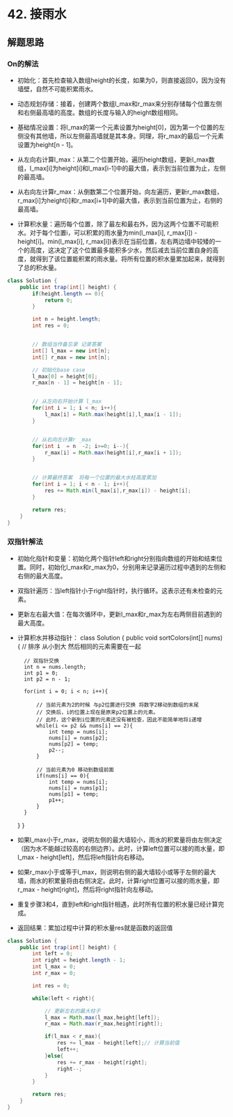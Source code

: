 # 42. 接雨水

## 解题思路

### On的解法


* 初始化：首先检查输入数组height的长度，如果为0，则直接返回0，因为没有墙壁，自然不可能积累雨水。

* 动态规划存储：接着，创建两个数组l_max和r_max来分别存储每个位置左侧和右侧最高墙的高度。数组的长度与输入的height数组相同。

* 基础情况设置：将l_max的第一个元素设置为height[0]，因为第一个位置的左侧没有其他墙，所以左侧最高墙就是其本身。同理，将r_max的最后一个元素设置为height[n - 1]。

* 从左向右计算l_max：从第二个位置开始，遍历height数组，更新l_max数组，l_max[i]为height[i]和l_max[i-1]中的最大值，表示到当前位置为止，左侧的最高墙。

* 从右向左计算r_max：从倒数第二个位置开始，向左遍历，更新r_max数组，r_max[i]为height[i]和r_max[i+1]中的最大值，表示到当前位置为止，右侧的最高墙。

* 计算积水量：遍历每个位置，除了最左和最右外，因为这两个位置不可能积水。对于每个位置i，可以积累的雨水量为min(l_max[i], r_max[i]) - height[i]。min(l_max[i], r_max[i])表示在当前位置，左右两边墙中较矮的一个的高度，这决定了这个位置最多能积多少水，然后减去当前位置自身的高度，就得到了该位置能积累的雨水量。将所有位置的积水量累加起来，就得到了总的积水量。

```java
class Solution {
    public int trap(int[] height) {
        if(height.length == 0){
            return 0;
        }

        int n = height.length;
        int res = 0;


        // 数组当作备忘录 记录答案
        int[] l_max = new int[n];
        int[] r_max = new int[n];

        // 初始化base case
        l_max[0] = height[0];
        r_max[n - 1] = height[n - 1];


        // 从左向右开始计算 l_max
        for(int i = 1; i < n; i++){
            l_max[i] = Math.max(height[i],l_max[i - 1]);
        }


        // 从右向左计算r _max
        for(int i  = n  -2; i>=0; i--){
            r_max[i] = Math.max(height[i],r_max[i + 1]);
        }


        // 计算最终答案  将每一个位置的最大水柱高度累加
        for(int i = 1; i < n - 1; i++){
            res += Math.min(l_max[i],r_max[i]) - height[i];
        }

        return res;
    }
}

```


### 双指针解法

* 初始化指针和变量：初始化两个指针left和right分别指向数组的开始和结束位置。同时，初始化l_max和r_max为0，分别用来记录遍历过程中遇到的左侧和右侧的最大高度。

* 双指针遍历：当left指针小于right指针时，执行循环。这表示还有未检查的元素。

* 更新左右最大值：在每次循环中，更新l_max和r_max为左右两侧目前遇到的最大高度。

* 计算积水并移动指针：
class Solution {
    public void sortColors(int[] nums) {
        // 排序 从小到大 然后相同的元素需要在一起


        // 双指针交换
        int n = nums.length;
        int p1 = 0;
        int p2 = n - 1;

        for(int i = 0; i < n; i++){

            // 当前元素为2的时候 与p2位置进行交换 将数字2移动到数组的末尾
            // 交换后，i的位置上现在是原来p2位置上的元素。
            // 此时，这个新到i位置的元素还没有被检查，因此不能简单地将i递增
            while(i <= p2 && nums[i] == 2){
                int temp = nums[i];
                nums[i] = nums[p2];
                nums[p2] = temp;
                p2--;
            }

            // 当前元素为0 移动到数组前面
            if(nums[i] == 0){
                int temp = nums[i];
                nums[i] = nums[p1];
                nums[p1] = temp;
                p1++;
            }
        }

        
    }
}
* 如果l_max小于r_max，说明左侧的最大墙较小，雨水的积累量将由左侧决定（因为水不能越过较高的右侧边界）。此时，计算left位置可以接的雨水量，即l_max - height[left]，然后将left指针向右移动。
* 如果r_max小于或等于l_max，则说明右侧的最大墙较小或等于左侧的最大墙，雨水的积累量将由右侧决定。此时，计算right位置可以接的雨水量，即r_max - height[right]，然后将right指针向左移动。
* 重复步骤3和4，直到left和right指针相遇，此时所有位置的积水量已经计算完成。

* 返回结果：累加过程中计算的积水量res就是函数的返回值


```java
class Solution {
    public int trap(int[] height) {
        int left = 0;
        int right = height.length - 1;
        int l_max = 0;
        int r_max = 0;

        int res = 0;

        while(left < right){

            // 更新左右的最大柱子
            l_max = Math.max(l_max,height[left]);
            r_max = Math.max(r_max,height[right]);

            if(l_max < r_max){
                res += l_max - height[left];// 计算当前值
                left++;
            }else{
                res += r_max - height[right];
                right--;
            }
        }

        return res;
    }
}

```






